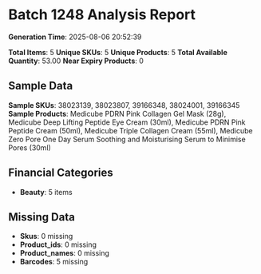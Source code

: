 # Batch 1248 Analysis Report

**Generation Time**: 2025-08-06 20:52:39

**Total Items**: 5
**Unique SKUs**: 5
**Unique Products**: 5
**Total Available Quantity**: 53.00
**Near Expiry Products**: 0

## Sample Data
**Sample SKUs**: 38023139, 38023807, 39166348, 38024001, 39166345
**Sample Products**: Medicube PDRN Pink Collagen Gel Mask (28g), Medicube Deep Lifting Peptide Eye Cream (30ml), Medicube PDRN Pink Peptide Cream (50ml), Medicube Triple Collagen Cream (55ml), Medicube Zero Pore One Day Serum Soothing and Moisturising Serum to Minimise Pores (30ml)

## Financial Categories
- **Beauty**: 5 items

## Missing Data
- **Skus**: 0 missing
- **Product_ids**: 0 missing
- **Product_names**: 0 missing
- **Barcodes**: 5 missing

